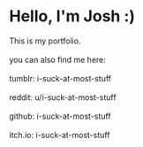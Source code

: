 # Hello, I'm Josh :)

This is my portfolio.
<br><br>
you can also find me here:
<br><br>
tumblr: i-suck-at-most-stuff
<br><br>
reddit: u/i-suck-at-most-stuff
<br><br>
github: i-suck-at-most-stuff
<br><br>
itch.io: i-suck-at-most-stuff
